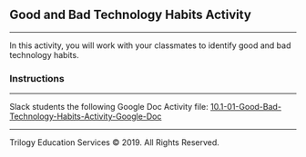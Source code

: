 ## Good and Bad Technology Habits Activity
---

In this activity, you will work with your classmates to identify good and bad technology habits. 

### Instructions

---

Slack students the following Google Doc Activity file:
[10.1-01-Good-Bad-Technology-Habits-Activity-Google-Doc](https://docs.google.com/document/d/1lVTcrJ0dKg3q8NTmObNEi30_U8EX3eD2UCJyUUbcJBU/edit?usp=sharing)

---

Trilogy Education Services © 2019. All Rights Reserved.
